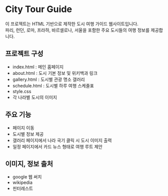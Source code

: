 # City Tour Guide

이 프로젝트는 HTML 기반으로 제작한 도시 여행 가이드 웹사이트입니다.  
파리, 런던, 로마, 프라하, 바르셀로나, 서울을 포함한 주요 도시들의 여행 정보를 제공합니다.  

## 프로젝트 구성
- index.html : 메인 홈페이지
- about.html : 도시 기본 정보 및 위키백과 링크
- gallery.html : 도시별 관광 명소 갤러리
- schedule.html : 도시별 하루 여행 스케줄표
- style.css
- 각 나라별 도시의 이미지 

## 주요 기능
- 페이지 이동
- 도시별 정보 제공
- 갤러리 페이지에서 나라 국기 클릭 시 도시 이미지 출력
- 일정 페이지에서 카드 뉴스 형태로 여행 루트 제안

## 이미지, 정보 출처
- google 웹 써치
- wikipedia
- 핀터레스트
